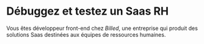 # Débuggez et testez un Saas RH

Vous êtes développeur front-end chez *Billed*, une entreprise qui produit des solutions Saas destinées aux équipes de ressources humaines.